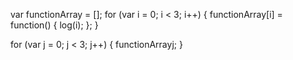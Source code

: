var functionArray = \[\]; for (var i = 0; i &lt; 3; i++) { functionArray\[i\] = function() { log(i); }; }

for (var j = 0; j &lt; 3; j++) { functionArray[j](); }
